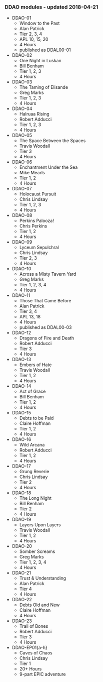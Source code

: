 ### DDAO modules - updated 2018-04-21
* DDAO-01
  * Window to the Past
  * Alan Patrick
  * Tier 2, 3, 4
  * APL 10, 15, 20
  * 4 Hours
  * published as DDAL00-01
* DDAO-02
  * One Night in Luskan
  * Bill Benham
  * Tier 1, 2, 3
  * 4 Hours
* DDAO-03
  * The Taming of Elisande
  * Greg Marks
  * Tier 1, 2, 3
  * 4 Hours
* DDAO-04
  * Halruaa Rising
  * Robert Adducci
  * Tier 1, 2, 3
  * 4 Hours
* DDAO-05
  * The Space Between the Spaces
  * Travis Woodall
  * Tier 3
  * 4 Hours
* DDAO-06
  * Enchantment Under the Sea
  * Mike Mearls
  * Tier 1, 2
  * 4 Hours
* DDAO-07
  * Holocaust Pursuit
  * Chris Lindsay
  * Tier 1, 2, 3
  * 4 Hours
* DDAO-08
  * Perkins Palooza!
  * Chris Perkins
  * Tier 1, 2
  * 4 Hours
* DDAO-09
  * Lyceum Sepulchral
  * Chris Lindsay
  * Tier 2, 3
  * 4 Hours
* DDAO-10
  * Across a Misty Tavern Yard
  * Greg Marks
  * Tier 1, 2, 3, 4
  * 4 Hours
* DDAO-11
  * Those That Came Before
  * Alan Patrick
  * Tier 3, 4
  * APL 13, 18
  * 4 Hours
  * published as DDAL00-03
* DDAO-12
  * Dragons of Fire and Death
  * Robert Adducci
  * Tier 3
  * 4 Hours
* DDAO-13
  * Embers of Hate
  * Travis Woodall
  * Tier 1, 2
  * 4 Hours
* DDAO-14
  * Act of Grace
  * Bill Benham
  * Tier 1, 2
  * 4 Hours
* DDAO-15
  * Debts to be Paid
  * Claire Hoffman
  * Tier 1, 2
  * 4 Hours
* DDAO-16
  * Wild Arcana
  * Robert Adducci
  * Tier 1, 2
  * 4 Hours
* DDAO-17
  * Grung Reverie
  * Chris Lindsay
  * Tier 2
  * 4 Hours
* DDAO-18
  * The Long Night
  * Bill Benham
  * Tier 2
  * 4 Hours
* DDAO-19
  * Layers Upon Layers
  * Travis Woodall
  * Tier 1, 2
  * 4 Hours
* DDAO-20
  * Somber Screams
  * Greg Marks
  * Tier 1, 2, 3, 4
  * 4 Hours
* DDAO-21
  * Trust & Understanding
  * Alan Patrick
  * Tier 4
  * 4 Hours
* DDAO-22
  * Debts Old and New
  * Claire Hoffman
  * 4 Hours
* DDAO-23
  * Trail of Bones
  * Robert Adducci
  * Tier 3
  * 4 Hours
* DDAO-EP01{a-h}
  * Caves of Chaos
  * Chris Lindsay
  * Tier 1
  * 20+ Hours
  * 9-part EPIC adventure
